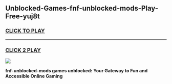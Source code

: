 
## Unblocked-Games-fnf-unblocked-mods-Play-Free-yuj8t
<h3>
<a href="https://premium76.site?title=fnf-unblocked-mods&ref=19M">CLICK TO PLAY</a></h3>
<hr>

<h3>
<a href="https://premium76.site?title=fnf-unblocked-mods&ref=19M">CLICK 2 PLAY</a>
  
</h3>

<a href="https://premium76.site?title=fnf-unblocked-mods&ref=19M"><img src="https://clearcache.store/games.png"></a>


**fnf-unblocked-mods games unblocked: Your Gateway to Fun and Accessible Online Gaming**
